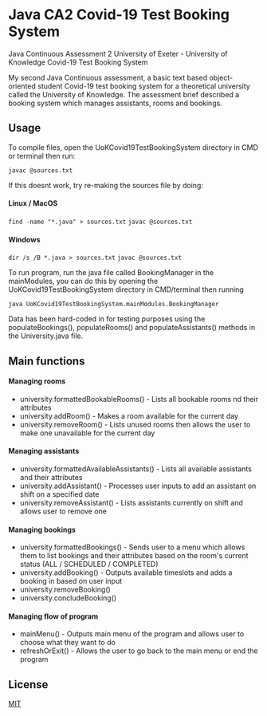 # Java CA2 Covid-19 Test Booking System 
Java Continuous Assessment 2 University of Exeter - University of Knowledge Covid-19 Test Booking System

My second Java Continuous assessment, a basic text based object-oriented student Covid-19 test booking system for a
theoretical university called the University of Knowledge. The assessment brief described a booking system which manages
assistants, rooms and bookings.

## Usage

To compile files, open the UoKCovid19TestBookingSystem directory in CMD or terminal then run: 

`javac @sources.txt`

If this doesnt work, try re-making the sources file by doing:

#### Linux / MacOS
`find -name "*.java" > sources.txt`
`javac @sources.txt`
#### Windows
`dir /s /B *.java > sources.txt`
`javac @sources.txt`

To run program, run the java file called BookingManager in the mainModules, you can do this by opening the UoKCovid19TestBookingSystem 
directory in CMD/terminal then running

`java UoKCovid19TestBookingSystem.mainModules.BookingManager`

Data has been hard-coded in for testing purposes using the populateBookings(), populateRooms() and populateAssistants() 
methods in the University.java file.

## Main functions

#### Managing rooms
- university.formattedBookableRooms() - Lists all bookable rooms nd their attributes
- university.addRoom() - Makes a room available for the current day
- university.removeRoom() - Lists unused rooms then allows the user to make one unavailable for the current day
#### Managing assistants
- university.formattedAvailableAssistants() - Lists all available assistants and their attributes
- university.addAssistant() - Processes user inputs to add an assistant on shift on a specified date
- university.removeAssistant() - Lists assistants currently on shift and allows user to remove one
#### Managing bookings
- university.formattedBookings() - Sends user to a menu which allows them to list bookings and their attributes based on
  the room's current status (ALL / SCHEDULED / COMPLETED)
- university.addBooking() - Outputs available timeslots and adds a booking in based on user input
- university.removeBooking()
- university.concludeBooking()
#### Managing flow of program
- mainMenu() - Outputs main menu of the program and allows user to choose what they want to do
- refreshOrExit() - Allows the user to go back to the main menu or end the program

## License
[MIT](https://choosealicense.com/licenses/mit/)
